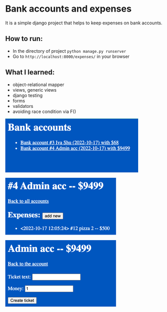 # Bank accounts and expenses
It is a simple django project that helps to keep expenses on bank accounts.

## How to run:
- In the directory of project ```python manage.py runserver```
- Go to ```http://localhost:8000/expenses/``` in your browser

## What I learned:
- object-relational mapper
- views, generic views
- django testing
- forms
- validators
- avoiding race condition via F()

![preview](preview1.png)

![preview](preview2.png)

![preview](preview3.png)
